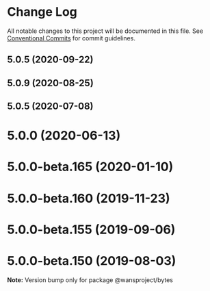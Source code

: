 # Change Log

All notable changes to this project will be documented in this file.
See [Conventional Commits](https://conventionalcommits.org) for commit guidelines.

## 5.0.5 (2020-09-22)



## 5.0.9 (2020-08-25)



## 5.0.5 (2020-07-08)



# 5.0.0 (2020-06-13)



# 5.0.0-beta.165 (2020-01-10)



# 5.0.0-beta.160 (2019-11-23)



# 5.0.0-beta.155 (2019-09-06)



# 5.0.0-beta.150 (2019-08-03)

**Note:** Version bump only for package @wansproject/bytes
